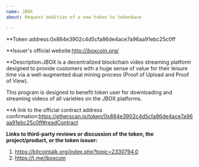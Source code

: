```yaml
---
name: JBOX
about: Request addition of a new token to tokenbase

---
```


<!-- This is a request to add a new token to tokenbase. You must follow the template below to request token addition.

Token addition guide: https://www.reddit.com/r/ForkDelta/comments/7tntnz/how_to_get_an_erc20_token_listed_on_forkdelta/
Got questions? Join Discord chat: https://discord.gg/mMnRq7m
-->

**Token address:0x884e3902c4d5cfa86de4ace7a96aa91ebc25c0ff


**Issuer's official website:http://jboxcoin.org/


**Description:JBOX is a decentralized blockchain video streaming platform designed to
provide customers with a   huge sense of value for their leisure time
via a well-augmented dual mining process (Proof of   Upload and Proof of
View).

This program is designed to benefit token user for downloading and
streaming videos of all   varieties on the JBOX platforms.


**A link to the official contract address confirmation:https://etherscan.io/token/0x884e3902c4d5cfa86de4ace7a96aa91ebc25c0ff#readContract


**Links to third-party reviews or discussion of the token, the project/product, or the token issuer:**
<!--
Links should be of at least two disctinct kinds, including, but is not limited to: articles in the media, independent blog posts, ICO ranking websites, third party reporting on established company partnerships, YouTube videos, comments from high ranked users in BitcoinTalk.
Note:
* We are looking for substance in reviews. Reviews like "Interesting project, good luck", "to the moon" are NOT acceptable.
* These reviews cannot be on a resource controlled by the project (ie., project's subreddits or Telegram channels do not count as third-party discussion).
-->
1. https://bitcointalk.org/index.php?topic=2330794.0
2. https://t.me/jboxcoin

